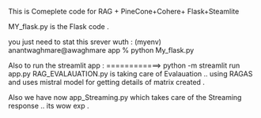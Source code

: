 This is Comeplete code for RAG + PineCone+Cohere+ Flask+Steamlite


MY_flask.py is the Flask code .

you just need to stat  this srever wuth : 
(myenv) anantwaghmare@awaghmare app % python My_flask.py

Also to run the streamlit app : ============> python -m streamlit run app.py
RAG_EVALAUATION.py is taking care of Evalauation .. using RAGAS and uses mistral model for getting details of matrix created .

Also we have now app_Streaming.py which takes care of the Streaming response .. its wow exp .